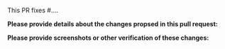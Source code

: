 This PR fixes #....

**Please provide details about the changes propsed in this pull request:**



**Please provide screenshots or other verification of these changes:**


